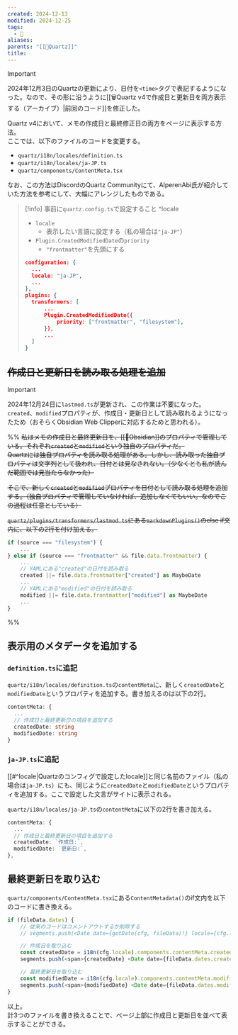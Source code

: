 ```yaml
---
created: 2024-12-13
modified: 2024-12-25
tags:
  - 🦾
aliases: 
parents: "[[🧰Quartz]]"
title: 
---
```

>[!important]
>2024年12月3日のQuartzの更新により、日付を`<time>`タグで表記するようになった。なので、その形に沿うように[[🗑️Quartz v4で作成日と更新日を両方表示する（アーカイブ）|前回のコード]]を修正した。

Quartz v4において、メモの作成日と最終修正日の両方をページに表示する方法。  
ここでは、以下のファイルのコードを変更する。
- `quartz/i18n/locales/definition.ts`
- `quartz/i18n/locales/ja-JP.ts`
- `quartz/components/ContentMeta.tsx`

なお、この方法はDiscordのQuartz Communityにて、AlperenAbi氏が紹介していた方法を参考にして、大幅にアレンジしたものである。

>[!info] 事前に`quartz.config.ts`で設定すること ^locale
>- `locale`
>	- 表示したい言語に設定する（私の場合は`"ja-JP"`）
>- `Plugin.CreatedModifiedDate`の`priority`
>	- `"frontmatter"`を先頭にする
>
>```json
>configuration: {
>	...
>	locale: "ja-JP",
>	...
>},
>plugins: {
>	transformers: [
>		...
>		Plugin.CreatedModifiedDate({
>			priority: ["frontmatter", "filesystem"],
>		}),
>		...
>	]
>}
>```

## ~~作成日と更新日を読み取る処理を追加~~
>[!important] 
>2024年12月24日に`lastmod.ts`が更新され、この作業は不要になった。`created`、`modified`プロパティが、作成日・更新日として読み取れるようになったため（おそらくObsidian Web Clipperに対応するためと思われる）。

%%
~~私はメモの作成日と最終更新日を、[[🧰Obsidian]]のプロパティで管理している。それぞれ`created`と`modified`という独自のプロパティだ。~~  
~~Quartzには独自プロパティを読み取る処理がある。しかし、読み取った独自プロパティは文字列として扱われ、日付とは見なされない。（少なくとも私が読んだ範囲では見当たらなかった）~~

~~そこで、新しく`created`と`modified`プロパティを日付として読み取る処理を追加する。（独自プロパティで管理していなければ、追加しなくてもいい。なのでこの過程は任意としている）~~

~~`quartz/plugins/transformers/lastmod.ts`にある`markdownPlugins()`のelse if文内に、以下の2行を付け加える。~~
```ts
if (source === "filesystem") {
	...
} else if (source === "frontmatter" && file.data.frontmatter) {
	...
	// YAMLにある"created"の日付を読み取る
	created ||= file.data.frontmatter["created"] as MaybeDate
	...
	// YAMLにある"modified"の日付を読み取る
	modified ||= file.data.frontmatter["modified"] as MaybeDate
	...
}
```
%%

## 表示用のメタデータを追加する
### `definition.ts`に追記
`quartz/i18n/locales/definition.ts`の`contentMeta`に、新しく`createdDate`と`modifiedDate`というプロパティを追加する。書き加えるのは以下の2行。
```ts
contentMeta: {
  ...
  // 作成日と最終更新日の項目を追加する
  createdDate: string
  modifiedDate: string
}
```

### `ja-JP.ts`に追記
[[#^locale|Quartzのコンフィグで設定したlocale]]と同じ名前のファイル（私の場合は`ja-JP.ts`）にも、同じように`createdDate`と`modifiedDate`というプロパティを追加する。ここで設定した文言がサイトに表示される。

`quartz/i18n/locales/ja-JP.ts`の`contentMeta`に以下の2行を書き加える。
```ts
contentMeta: {
  ...
  // 作成日と最終更新日の項目を追加する
  createdDate: `作成日:`,
  modifiedDate: `更新日:`,
},
```

##  最終更新日を取り込む
`quartz/components/ContentMeta.tsx`にある`ContentMetadata()`のif文内を以下のコードに書き換える。

```ts
if (fileData.dates) {
	// 従来のコードはコメントアウトするか削除する
	// segments.push(<Date date={getDate(cfg, fileData)!} locale={cfg.locale} />)

	// 作成日を取り込む
	const createdDate = i18n(cfg.locale).components.contentMeta.createdDate
    segments.push(<span>{createdDate} <Date date={fileData.dates.created!} locale={cfg.locale} /></span>)

	// 最終更新日を取り込む
	const modifiedDate = i18n(cfg.locale).components.contentMeta.modifiedDate
	segments.push(<span>{modifiedDate} <Date date={fileData.dates.modified!} locale={cfg.locale} /></span>)
}
```

以上。  
計3つのファイルを書き換えることで、ページ上部に作成日と更新日を並べて表示することができる。